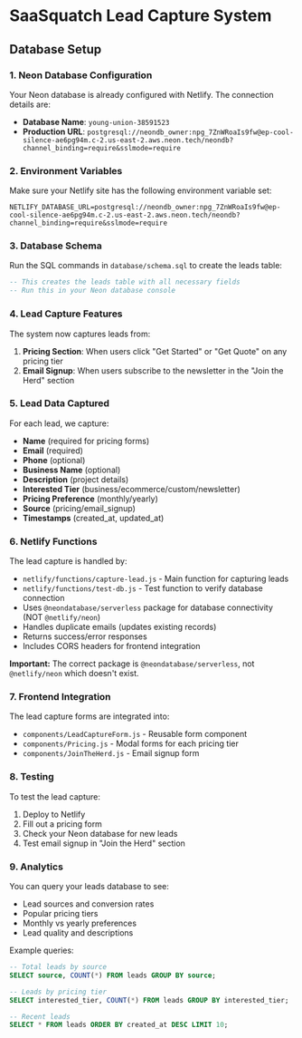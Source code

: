 # SaaSquatch Lead Capture System

## Database Setup

### 1. Neon Database Configuration

Your Neon database is already configured with Netlify. The connection details are:

- **Database Name**: `young-union-38591523`
- **Production URL**: `postgresql://neondb_owner:npg_7ZnWRoaIs9fw@ep-cool-silence-ae6pg94m.c-2.us-east-2.aws.neon.tech/neondb?channel_binding=require&sslmode=require`

### 2. Environment Variables

Make sure your Netlify site has the following environment variable set:

```
NETLIFY_DATABASE_URL=postgresql://neondb_owner:npg_7ZnWRoaIs9fw@ep-cool-silence-ae6pg94m.c-2.us-east-2.aws.neon.tech/neondb?channel_binding=require&sslmode=require
```

### 3. Database Schema

Run the SQL commands in `database/schema.sql` to create the leads table:

```sql
-- This creates the leads table with all necessary fields
-- Run this in your Neon database console
```

### 4. Lead Capture Features

The system now captures leads from:

1. **Pricing Section**: When users click "Get Started" or "Get Quote" on any pricing tier
2. **Email Signup**: When users subscribe to the newsletter in the "Join the Herd" section

### 5. Lead Data Captured

For each lead, we capture:
- **Name** (required for pricing forms)
- **Email** (required)
- **Phone** (optional)
- **Business Name** (optional)
- **Description** (project details)
- **Interested Tier** (business/ecommerce/custom/newsletter)
- **Pricing Preference** (monthly/yearly)
- **Source** (pricing/email_signup)
- **Timestamps** (created_at, updated_at)

### 6. Netlify Functions

The lead capture is handled by:
- `netlify/functions/capture-lead.js` - Main function for capturing leads
- `netlify/functions/test-db.js` - Test function to verify database connection
- Uses `@neondatabase/serverless` package for database connectivity (NOT `@netlify/neon`)
- Handles duplicate emails (updates existing records)
- Returns success/error responses
- Includes CORS headers for frontend integration

**Important:** The correct package is `@neondatabase/serverless`, not `@netlify/neon` which doesn't exist.

### 7. Frontend Integration

The lead capture forms are integrated into:
- `components/LeadCaptureForm.js` - Reusable form component
- `components/Pricing.js` - Modal forms for each pricing tier
- `components/JoinTheHerd.js` - Email signup form

### 8. Testing

To test the lead capture:

1. Deploy to Netlify
2. Fill out a pricing form
3. Check your Neon database for new leads
4. Test email signup in "Join the Herd" section

### 9. Analytics

You can query your leads database to see:
- Lead sources and conversion rates
- Popular pricing tiers
- Monthly vs yearly preferences
- Lead quality and descriptions

Example queries:
```sql
-- Total leads by source
SELECT source, COUNT(*) FROM leads GROUP BY source;

-- Leads by pricing tier
SELECT interested_tier, COUNT(*) FROM leads GROUP BY interested_tier;

-- Recent leads
SELECT * FROM leads ORDER BY created_at DESC LIMIT 10;
```
